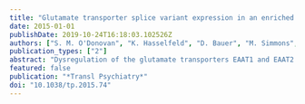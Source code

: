 ```yaml
---
title: "Glutamate transporter splice variant expression in an enriched pyramidal cell population in schizophrenia"
date: 2015-01-01
publishDate: 2019-10-24T16:18:03.102526Z
authors: ["S. M. O'Donovan", "K. Hasselfeld", "D. Bauer", "M. Simmons", "P. Roussos", "V. Haroutunian", "J. H. Meador-Woodruff", "R. E. McCullumsmith"]
publication_types: ["2"]
abstract: "Dysregulation of the glutamate transporters EAAT1 and EAAT2 and their isoforms have been implicated in schizophrenia. EAAT1 and EAAT2 expression has been studied in different brain regions but the prevalence of astrocytic glutamate transporter expression masks the more subtle changes in excitatory amino acid transporters (EAATs) isoforms in neurons in the cortex. Using laser capture microdissection, pyramidal neurons were cut from the anterior cingulate cortex of postmortem schizophrenia (n = 20) and control (n = 20) subjects. The messenger RNA (mRNA) levels of EAAT1, EAAT2 and the splice variants EAAT1 exon9skipping, EAAT2 exon9skipping and EAAT2b were analyzed by real time PCR (RT-PCR) in an enriched population of neurons. Region-level expression of these transcripts was measured in postmortem schizophrenia (n = 25) and controls (n = 25). The relationship between selected EAAT polymorphisms and EAAT splice variant expression was also explored. Anterior cingulate cortex pyramidal cell expression of EAAT2b mRNA was increased (P < 0.001; 67%) in schizophrenia subjects compared with controls. There was no significant change in other EAAT variants. EAAT2 exon9skipping mRNA was increased (P < 0.05; 38%) at region level in the anterior cingulate cortex with no significant change in other EAAT variants at region level. EAAT2 single-nucleotide polymorphisms were significantly associated with changes in EAAT2 isoform expression. Haloperidol decanoate-treated animals, acting as controls for possible antipsychotic effects, did not have significantly altered neuronal EAAT2b mRNA levels. The novel finding that EAAT2b levels are increased in populations of anterior cingulate cortex pyramidal cells further demonstrates a role for neuronal glutamate transporter splice variant expression in schizophrenia."
featured: false
publication: "*Transl Psychiatry*"
doi: "10.1038/tp.2015.74"
---
```


